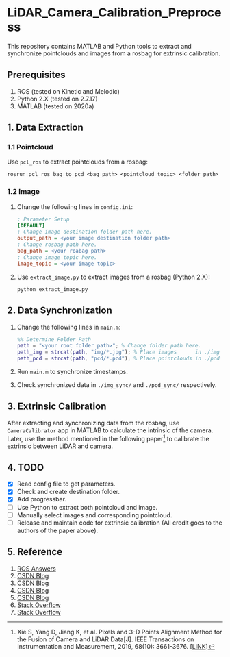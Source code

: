 # LiDAR_Camera_Calibration_Preprocess

This repository contains MATLAB and Python tools to extract and synchronize pointclouds and images from a rosbag for extrinsic calibration.

## Prerequisites

1. ROS (tested on Kinetic and Melodic)
2. Python 2.X (tested on 2.7.17)
3. MATLAB (tested on 2020a)

## 1. Data Extraction

### 1.1 Pointcloud

Use `pcl_ros` to extract pointclouds from a rosbag:

```shell
rosrun pcl_ros bag_to_pcd <bag_path> <pointcloud_topic> <folder_path>
```

### 1.2 Image

1. Change the following lines in `config.ini`:

    ```ini
    ; Parameter Setup
    [DEFAULT]
    ; Change image destination folder path here.
    output_path = <your image destination folder path>
    ; Change rosbag path here.
    bag_path = <your roabag path>
    ; Change image topic here.
    image_topic = <your image topic>
    ```

2. Use `extract_image.py` to extract images from a rosbag (Python 2.X):

    ```shell
    python extract_image.py
    ```

## 2. Data Synchronization

1. Change the following lines in `main.m`:

    ```matlab
    %% Determine Folder Path
    path = "<your root folder path>"; % Change folder path here.
    path_img = strcat(path, "img/*.jpg"); % Place images      in ./img folder
    path_pcd = strcat(path, "pcd/*.pcd"); % Place pointclouds in ./pcd folder
    ```

2. Run `main.m` to synchronize timestamps.
3. Check synchronized data in `./img_sync/` and `./pcd_sync/` respectively.

## 3. Extrinsic Calibration

After extracting and synchronizing data from the rosbag, use `CameraCalibrator` app in MATLAB to calculate the intrinsic of the camera. Later, use the method mentioned in the following paper[^1] to calibrate the extrinsic between LiDAR and camera.

[^1]: Xie S, Yang D, Jiang K, et al. Pixels and 3-D Points Alignment Method for the Fusion of Camera and LiDAR Data[J]. IEEE Transactions on Instrumentation and Measurement, 2019, 68(10): 3661-3676. [[LINK](https://ieeexplore.ieee.org/document/8565990)]

## 4. TODO

- [x] Read config file to get parameters.
- [x] Check and create destination folder.
- [x] Add progressbar.
- [ ] Use Python to extract both pointcloud and image.
- [ ] Manually select images and corresponding pointcloud.
- [ ] Release and maintain code for extrinsic calibration (All credit goes to the authors of the paper above).

## 5. Reference

1. [ROS Answers](https://answers.ros.org/question/289937/subscribing-to-compressed-images-from-rosbag/)
2. [CSDN Blog](https://blog.csdn.net/loveSIYU/article/details/113830289)
3. [CSDN Blog](https://blog.csdn.net/memoryd/article/details/105174348)
4. [CSDN Blog](https://blog.csdn.net/qq_22059843/article/details/103018216)
5. [CSDN Blog](https://blog.csdn.net/yourgreatfather/article/details/87783906)
6. [Stack Overflow](https://stackoverflow.com/questions/39772424/how-to-effeciently-convert-ros-pointcloud2-to-pcl-point-cloud-and-visualize-it-i)
7. [Stack Overflow](https://stackoverflow.com/questions/59794926/saving-pointcloud-from-rosbag)
